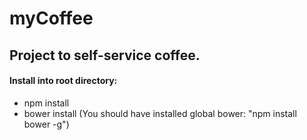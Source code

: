 # myCoffee
## Project to self-service coffee.

#### Install into root directory:
- npm install
- bower install (You should have installed global bower: "npm install bower -g")
